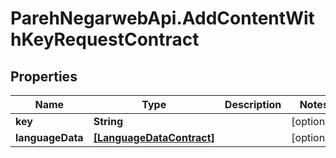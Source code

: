 # ParehNegarwebApi.AddContentWithKeyRequestContract

## Properties
Name | Type | Description | Notes
------------ | ------------- | ------------- | -------------
**key** | **String** |  | [optional] 
**languageData** | [**[LanguageDataContract]**](LanguageDataContract.md) |  | [optional] 
